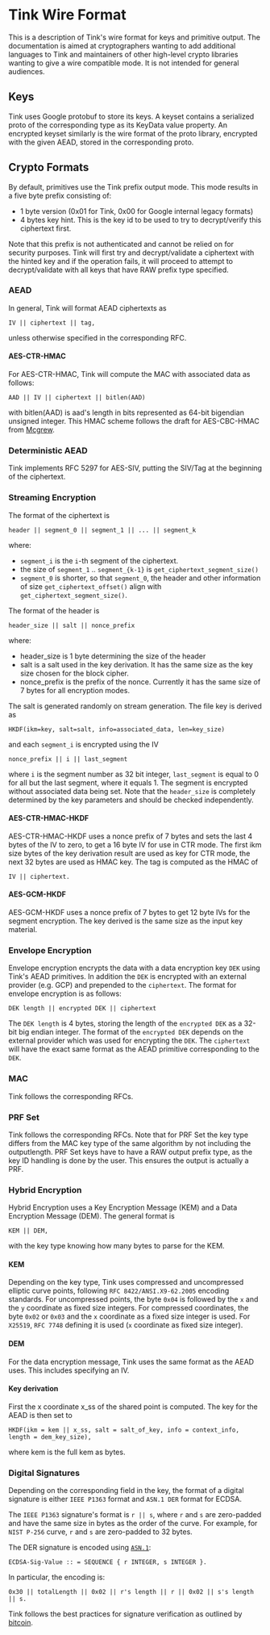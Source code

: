 # Tink Wire Format

<!--*
# Document freshness: For more information, see go/fresh-source.
freshness: { owner: 'sschmieg' reviewed: '2021-02-18' }
*-->

This is a description of Tink's wire format for keys and primitive output. The
documentation is aimed at cryptographers wanting to add additional languages to
Tink and maintainers of other high-level crypto libraries wanting to give a wire
compatible mode. It is not intended for general audiences.

## Keys

Tink uses Google protobuf to store its keys. A keyset contains a serialized
proto of the corresponding type as its KeyData value property. An encrypted
keyset similarly is the wire format of the proto library, encrypted with the
given AEAD, stored in the corresponding proto.

## Crypto Formats

By default, primitives use the Tink prefix output mode. This mode results in a
five byte prefix consisting of:

*   1 byte version (0x01 for Tink, 0x00 for Google internal legacy formats)
*   4 bytes key hint. This is the key id to be used to try to decrypt/verify
    this ciphertext first.

Note that this prefix is not authenticated and cannot be relied on for security
purposes. Tink will first try and decrypt/validate a ciphertext with the hinted
key and if the operation fails, it will proceed to attempt to decrypt/validate
with all keys that have RAW prefix type specified.

### AEAD

In general, Tink will format AEAD ciphertexts as

```
IV || ciphertext || tag,
```

unless otherwise specified in the corresponding RFC.

#### AES-CTR-HMAC

For AES-CTR-HMAC, Tink will compute the MAC with associated data as follows:

```
AAD || IV || ciphertext || bitlen(AAD)
```

with bitlen(AAD) is aad's length in bits represented as 64-bit bigendian
unsigned integer. This HMAC scheme follows the draft for AES-CBC-HMAC from
[Mcgrew](https://tools.ietf.org/html/draft-mcgrew-aead-aes-cbc-hmac-sha2-05).

### Deterministic AEAD

Tink implements RFC 5297 for AES-SIV, putting the SIV/Tag at the beginning of
the ciphertext.

### Streaming Encryption

The format of the ciphertext is

```
header || segment_0 || segment_1 || ... || segment_k
```

where:

*   `segment_i` is the `i`-th segment of the ciphertext.
*   the size of `segment_1` .. `segment_{k-1}` is
    `get_ciphertext_segment_size()`
*   `segment_0` is shorter, so that `segment_0`, the header and other
    information of size `get_ciphertext_offset()` align with
    `get_ciphertext_segment_size()`.

The format of the header is

```
header_size || salt || nonce_prefix
```

where:

*   header_size is 1 byte determining the size of the header
*   salt is a salt used in the key derivation. It has the same size as the key
    size chosen for the block cipher.
*   nonce_prefix is the prefix of the nonce. Currently it has the same size of 7
    bytes for all encryption modes.

The salt is generated randomly on stream generation. The file key is derived as

```
HKDF(ikm=key, salt=salt, info=associated_data, len=key_size)
```

and each `segment_i` is encrypted using the IV

```
nonce_prefix || i || last_segment
```

where `i` is the segment number as 32 bit integer, `last_segment` is equal to 0
for all but the last segment, where it equals 1. The segment is encrypted
without associated data being set. Note that the `header_size` is completely
determined by the key parameters and should be checked independently.

#### AES-CTR-HMAC-HKDF

AES-CTR-HMAC-HKDF uses a nonce prefix of 7 bytes and sets the last 4 bytes of
the IV to zero, to get a 16 byte IV for use in CTR mode. The first ikm size
bytes of the key derivation result are used as key for CTR mode, the next 32
bytes are used as HMAC key. The tag is computed as the HMAC of

```
IV || ciphertext.
```

#### AES-GCM-HKDF

AES-GCM-HKDF uses a nonce prefix of 7 bytes to get 12 byte IVs for the segment
encryption. The key derived is the same size as the input key material.

### Envelope Encryption

Envelope encryption encrypts the data with a data encryption key `DEK` using
Tink's AEAD primitives. In addition the `DEK` is encrypted with an external
provider (e.g. GCP) and prepended to the `ciphertext`. The format for envelope
encryption is as follows:

```
DEK length || encrypted DEK || ciphertext
```

The `DEK length` is 4 bytes, storing the length of the `encrypted DEK` as a
32-bit big endian integer. The format of the `encrypted DEK` depends on the
external provider which was used for encrypting the `DEK`. The `ciphertext` will
have the exact same format as the AEAD primitive corresponding to the `DEK`.

### MAC

Tink follows the corresponding RFCs.

### PRF Set

Tink follows the corresponding RFCs. Note that for PRF Set the key type differs
from the MAC key type of the same algorithm by not including the outputlength.
PRF Set keys have to have a RAW output prefix type, as the key ID handling is
done by the user. This ensures the output is actually a PRF.

### Hybrid Encryption

Hybrid Encryption uses a Key Encryption Message (KEM) and a Data Encryption
Message (DEM). The general format is

```
KEM || DEM,
```

with the key type knowing how many bytes to parse for the KEM.

#### KEM

Depending on the key type, Tink uses compressed and uncompressed elliptic curve
points, following `RFC 8422/ANSI.X9-62.2005` encoding standards. For
uncompressed points, the byte `0x04` is followed by the `x` and the `y`
coordinate as fixed size integers. For compressed coordinates, the byte `0x02`
or `0x03` and the `x` coordinate as a fixed size integer is used. For `X25519`,
`RFC 7748` defining it is used (`x` coordinate as fixed size integer).

#### DEM

For the data encryption message, Tink uses the same format as the AEAD uses.
This includes specifying an IV.

#### Key derivation

First the x coordinate x_ss of the shared point is computed. The key for the
AEAD is then set to

```
HKDF(ikm = kem || x_ss, salt = salt_of_key, info = context_info, length = dem_key_size),
```

where kem is the full kem as bytes.

### Digital Signatures

Depending on the corresponding field in the key, the format of a digital
signature is either `IEEE P1363` format and `ASN.1 DER` format for ECDSA.

The `IEEE P1363` signature's format is `r || s`, where `r` and `s` are zero-padded
and have the same size in bytes as the order of the curve. For example, for
`NIST P-256` curve, `r` and `s` are zero-padded to 32 bytes.

The DER signature is encoded using
[`ASN.1`](https://tools.ietf.org/html/rfc5480#appendix-A):

```
ECDSA-Sig-Value :: = SEQUENCE { r INTEGER, s INTEGER }.
```

In particular, the encoding is:

```
0x30 || totalLength || 0x02 || r's length || r || 0x02 || s's length || s.
```

Tink follows the best practices for signature verification as outlined by
[bitcoin](https://github.com/bitcoin/bips/blob/master/bip-0066.mediawiki).
